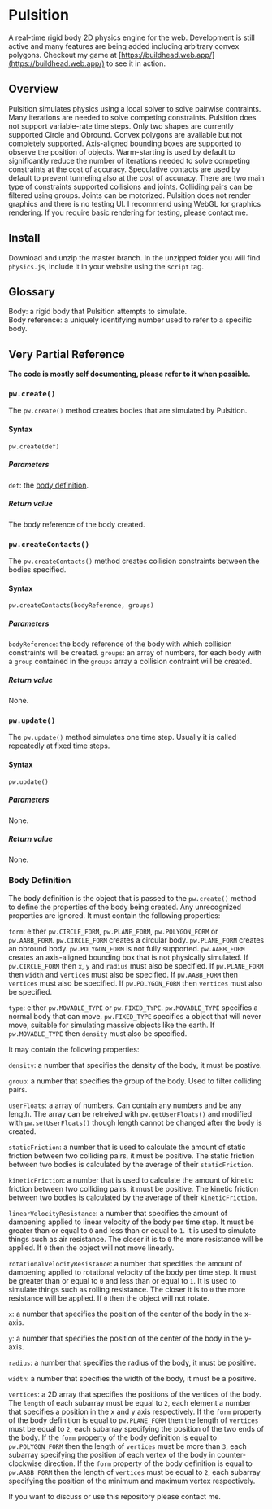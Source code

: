 # Pulsition
A real-time rigid body 2D physics engine for the web. Development is still active and many features are being added including arbitrary convex polygons. Checkout my game at [https://buildhead.web.app/](https://buildhead.web.app/) to see it in action.

## Overview
Pulsition simulates physics using a local solver to solve pairwise contraints. Many iterations are needed to solve competing constraints. Pulsition does not support variable-rate time steps. Only two shapes are currently supported Circle and Obround. Convex polygons are available but not completely supported. Axis-aligned bounding boxes are supported to observe the position of objects. Warm-starting is used by default to significantly reduce the number of iterations needed to solve competing constraints at the cost of accuracy. Speculative contacts are used by default to prevent tunneling also at the cost of accuracy. There are two main type of constraints supported collisions and joints. Colliding pairs can be filtered using groups. Joints can be motorized. Pulsition does not render graphics and there is no testing UI. I recommend using WebGL for graphics rendering. If you require basic rendering for testing, please contact me.

## Install
Download and unzip the master branch. In the unzipped folder you will find `physics.js`, include it in your website using the `script` tag.

## Glossary
Body: a rigid body that Pulsition attempts to simulate.\
Body reference: a uniquely identifying number used to refer to a specific body.
<!--
## Basic tutorial
Pulsition is implemented as one very large object called `pw`. Many variables are set to sensible defaults such as `G` the number that represents the acceleration of gravity. To set `G` to 0.1 we can simply write:
```javascript
pw.G = 0.1;
``` 
To create a body we call [`pw.create()`](#pw.create()) with one parameter, a [body definition](#body-definition). The body definition specifies the properties of the body being created.  Let's create a circle body by writing:
 ```javascript
 let circleRef = pw.create({
  form: pw.CIRCLE_FORM,
  type: pw.MOVABLE_TYPE,
  x: 0,
  y: 0,
  radius: 0.1,
  density: 1,
  group: 0,
  userFloats: [42, 3.14],
  staticFriction: 0.9,
  kineticFriction: 0.8,
  linearVelocityResistance: 0.98,
  rotationalVelocityResistance: 0.98,
});
 ```
 The `pw.create()` method returns a number that is used to refer to the body within `pw`. To simulate we call `pw.update()` repeatedly at fixed time steps usually just before drawing to the screen. To do: the rest of the tutorial.
 -->

## Very Partial Reference
**The code is mostly self documenting, please refer to it when possible.**
### `pw.create()`
The `pw.create()` method creates bodies that are simulated by Pulsition.
#### Syntax
```
pw.create(def)
```
##### Parameters
`def`: the [body definition](#body-definition).
##### Return value
The body reference of the body created.

### `pw.createContacts()`
The `pw.createContacts()` method creates collision constraints between the bodies specified.
#### Syntax
```
pw.createContacts(bodyReference, groups)
```
##### Parameters
`bodyReference`: the body reference of the body with which collision constraints will be created.
`groups`: an array of numbers, for each body with a `group` contained in the `groups` array a collision contraint will be created. 
##### Return value
None.

### `pw.update()`
The `pw.update()` method simulates one time step. Usually it is called repeatedly at fixed time steps.
#### Syntax
```
pw.update()
```
##### Parameters
None.
##### Return value
None.

### Body Definition
The body definition is the object that is passed to the `pw.create()` method to define the properties of the body being created. Any unrecognized properties are ignored. It must contain the following properties:

`form`: either `pw.CIRCLE_FORM`, `pw.PLANE_FORM`, `pw.POLYGON_FORM` or `pw.AABB_FORM`. `pw.CIRCLE_FORM` creates a circular body. `pw.PLANE_FORM` creates an obround body. `pw.POLYGON_FORM` is not fully supported. `pw.AABB_FORM` creates an axis-aligned bounding box that is not physically simulated. If `pw.CIRCLE_FORM` then `x`, `y` and `radius` must also be specified. If `pw.PLANE_FORM` then `width` and `vertices` must also be specified. If `pw.AABB_FORM` then `vertices` must also be specified. If `pw.POLYGON_FORM` then `vertices` must also be specified.

`type`: either `pw.MOVABLE_TYPE` or `pw.FIXED_TYPE`. `pw.MOVABLE_TYPE` specifies a normal body that can move. `pw.FIXED_TYPE` specifies a object that will never move, suitable for simulating massive objects like the earth. If `pw.MOVABLE_TYPE` then `density` must also be specified.

It may contain the following properties:

`density`: a number that specifies the density of the body, it must be postive.

`group`: a number that specifies the group of the body. Used to filter colliding pairs.

`userFloats`: a array of numbers. Can contain any numbers and be any length. The array can be retreived with `pw.getUserFloats()` and modified with `pw.setUserFloats()` though length cannot be changed after the body is created.

`staticFriction`: a number that is used to calculate the amount of static friction between two colliding pairs, it must be positive. The static friction between two bodies is calculated by the average of their `staticFriction`.

`kineticFriction`: a number that is used to calculate the amount of kinetic friction between two colliding pairs, it must be positive. The kinetic friction between two bodies is calculated by the average of their `kineticFriction`.

`linearVelocityResistance`: a number that specifies the amount of dampening applied to linear velocity of the body per time step. It must be greater than or equal to `0` and less than or equal to `1`. It is used to simulate things such as air resistance. The closer it is to `0` the more resistance will be applied. If `0` then the object will not move linearly.

`rotationalVelocityResistance`: a number that specifies the amount of dampening applied to rotational velocity of the body per time step. It must be greater than or equal to `0` and less than or equal to `1`. It is used to simulate things such as rolling resistance. The closer it is to `0` the more resistance will be applied. If `0` then the object will not rotate.

`x`: a number that specifies the position of the center of the body in the x-axis.

`y`: a number that specifies the position of the center of the body in the y-axis.

`radius`: a number that specifies the radius of the body, it must be positive.

`width`: a number that specifies the width of the body, it must be a positive.

`vertices`: a 2D array that specifies the positions of the vertices of the body. The `length` of each subarray must be equal to `2`, each element a number that specifies a position in the x and y axis respectively. If the `form` property of the body definition is equal to `pw.PLANE_FORM` then the length of `vertices` must be equal to `2`, each subarray specifying the position of the two ends of the body. If the `form` property of the body definition is equal to `pw.POLYGON_FORM` then the length of `vertices` must be more than `3`, each subarray specifying the position of each vertex of the body in counter-clockwise direction. If the `form` property of the body definition is equal to `pw.AABB_FORM` then the length of `vertices` must be equal to `2`, each subarray specifying the position of the minimum and maximum vertex respectively.

If you want to discuss or use this repository please contact me.
